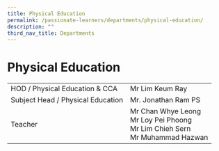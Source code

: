 ```yaml
---
title: Physical Education
permalink: /passionate-learners/departments/physical-education/
description: ""
third_nav_title: Departments
---
```

# **Physical Education**

|  	|  	|
|---	|---	|
| HOD / Physical Education & CCA 	| Mr Lim Keum Ray 	|
| Subject Head / Physical Education 	| Mr. Jonathan Ram PS 	|
| Teacher  	| Mr Chan Whye Leong<br>Mr Loy Pei Phoong<br>Mr Lim Chieh Sern<br>Mr Muhammad Hazwan 	|